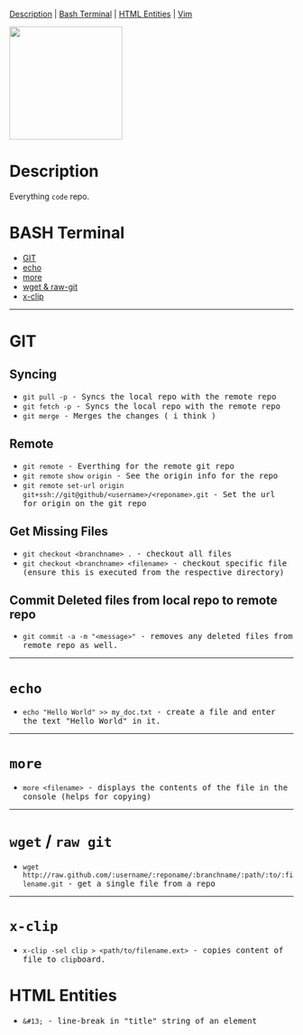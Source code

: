 [Description](#description)     | 
[Bash Terminal](#bash-terminal) |
[HTML Entities](#html-entities) |
[Vim](#vim) 


<img src="https://octodex.github.com/images/yaktocat.png" width="200" />

# Description
Everything `code` repo.

# BASH Terminal
* [GIT](#git)
* [echo](#echo)
* [more](#more)
* [wget & raw-git](#wget--raw-git)
* [x-clip](#x-clip)

<hr /> 

# GIT

## Syncing 
  * <samp>`git pull -p` - Syncs the local repo with the remote repo</samp>
  * <samp>`git fetch -p` - Syncs the local repo with the remote repo<samp>
  * <samp>`git merge` - Merges the changes ( i think )
  
## Remote
  * <samp>`git remote` - Everthing for the remote git repo</samp>
  * <samp>`git remote show origin` - See the origin info for the repo</samp>
  * <samp>`git remote set-url origin git+ssh://git@github/<username>/<reponame>.git` - Set the url for origin on the git repo</samp>
  
## Get Missing Files
  * <samp>`git checkout <branchname> .` - checkout all files </samp>
  * <samp>`git checkout <branchname> <filename>` - checkout specific file (ensure this is executed from the respective directory)
  
## Commit Deleted files from local repo to remote repo
  * <samp>`git commit -a -m "<message>"` - removes any deleted files from remote repo as well.</samp> 

<hr /> 

# `echo`
* <samp>`echo "Hello World" >> my_doc.txt` - create a file and enter the text "Hello World" in it.</samp>

<hr />

# `more`
* <samp>`more <filename>` - displays the contents of the file in the console (helps for copying)<samp>

<hr />

# `wget` / `raw git`
* <samp>`wget http://raw.github.com/:username/:reponame/:branchname/:path/:to/:filename.git` - get a single file from a repo</samp> 

<hr />

# `x-clip`
* <samp>`x-clip -sel clip > <path/to/filename.ext>` - copies content of file to `clip`board.</samp>

</hr>

# HTML Entities
* <samp>`&#13;` - line-break in "title" string of an element</samp> 
  



